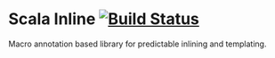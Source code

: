 Scala Inline [![Build Status](https://travis-ci.org/scala-inline/scala-inline.png?branch=master)](https://travis-ci.org/scala-inline/scala-inline)
============

Macro annotation based library for predictable inlining and templating.
